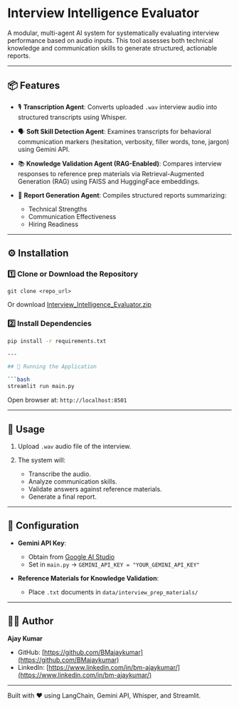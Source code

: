 # Interview Intelligence Evaluator

A modular, multi-agent AI system for systematically evaluating interview performance based on audio inputs. This tool assesses both technical knowledge and communication skills to generate structured, actionable reports.

---

## 📦 Features

* 🎙️ **Transcription Agent**: Converts uploaded `.wav` interview audio into structured transcripts using Whisper.
* 🗣️ **Soft Skill Detection Agent**: Examines transcripts for behavioral communication markers (hesitation, verbosity, filler words, tone, jargon) using Gemini API.
* 📚 **Knowledge Validation Agent (RAG-Enabled)**: Compares interview responses to reference prep materials via Retrieval-Augmented Generation (RAG) using FAISS and HuggingFace embeddings.
* 📄 **Report Generation Agent**: Compiles structured reports summarizing:

  * Technical Strengths
  * Communication Effectiveness
  * Hiring Readiness

---

## ⚙️ Installation

### 1️⃣ Clone or Download the Repository

```
git clone <repo_url>
```

Or download [Interview\_Intelligence\_Evaluator.zip](link-to-zip)

### 2️⃣ Install Dependencies

```bash
pip install -r requirements.txt

---

## 🚀 Running the Application

```bash
streamlit run main.py
```

Open browser at: `http://localhost:8501`

---

## 📝 Usage

1. Upload `.wav` audio file of the interview.
2. The system will:

   * Transcribe the audio.
   * Analyze communication skills.
   * Validate answers against reference materials.
   * Generate a final report.

---

## 🔑 Configuration

* **Gemini API Key**:

  * Obtain from [Google AI Studio](https://makersuite.google.com/)
  * Set in `main.py` → `GEMINI_API_KEY = "YOUR_GEMINI_API_KEY"`

* **Reference Materials for Knowledge Validation**:

  * Place `.txt` documents in `data/interview_prep_materials/`

---

## 👨‍💻 Author

**Ajay Kumar**

* GitHub: [https://github.com/BMajaykumar](https://github.com/BMajaykumar)
* LinkedIn: [https://www.linkedin.com/in/bm-ajaykumar/](https://www.linkedin.com/in/bm-ajaykumar/)

---

Built with ❤️ using LangChain, Gemini API, Whisper, and Streamlit.
